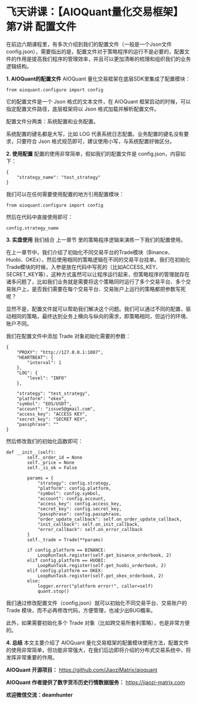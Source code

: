 # 飞天讲课：【AIOQuant量化交易框架】第7讲 配置文件

在前边六期课程里，有多次介绍到我们的配置文件（一般是一个Json文件 config.json），需要指出的是，配置文件对于策略程序的运行不是必要的，配置文件的作用是提高我们程序的管理效率，并且可以更加清晰的梳理和组织我们的业务逻辑结构。

**1. AIOQuant的配置文件**
AIOQuant 量化交易框架在底层SDK里集成了配置模块：
```language
from aioquant.configure import config
```
它的配置文件是一个 Json 格式的文本文件，在 AIOQuant 框架启动的时候，可以指定配置文件路径，底层框架将以 Json 格式加载并解析配置文件。

配置文件分两类：系统配置和业务配置。

系统配置的键名都是大写，比如 LOG 代表系统日志配置。业务配置的键名没有要求，只要符合 Json 格式规范即可，建议使用小写，与系统配置好做区分。

**2. 使用配置**
配置的使用非常简单，假如我们的配置文件是 config.json，内容如下：
```language
{
	"strategy_name": "test_strategy"
}
```
我们可以在任何需要使用配置的地方引用配置模块：
```language
from aioquant.configure import config
```
然后在代码中直接使用即可：
```language
config.strategy_name
```
**3. 实盘使用**
我们结合 上一章节 里的策略程序逻辑来演练一下我们的配置使用。

在上一章节中，我们介绍了初始化不同交易平台的Trade模块（Binance、Huobi、OKEx），然后使用相同的策略逻辑在不同的交易平台挂单。我们在初始化Trade模块的时候，入参是放在代码中写死的（比如ACCESS_KEY、SECRET_KEY等），这种方式虽然可以让程序运行起来，但策略程序的管理就存在诸多问题了，比如我们业务就是需要将这个策略同时运行了多个交易平台、多个交易账户上，是否我们需要在每个交易平台、交易账户上运行的策略都把参数写死呢？

显然不是，配置文件就可以帮助我们解决这个问题。我们可以通过不同的配置，驱动相同的策略，最终达到业务上横向与纵向的需求，即策略相同，但运行的环境、账户不同。

我们在配置文件中添加 Trade 对象初始化需要的参数：
```language
{
    "PROXY": "http://127.0.0.1:1087",
    "HEARTBEAT": {
        "interval": 1
    },
    "LOG": {
        "level": "INFO"
    },

    "strategy": "test_strategy",
    "platform": "okex",
    "symbol": "EOS/USDT",
    "account": "issue5@gmail.com",
    "access_key": "ACCESS KEY",
    "secret_key": "SECRET KEY",
    "passphrase": ""
}
```
然后修改我们的初始化函数即可：
```language
def __init__(self):
        self._order_id = None
        self._price = None
        self._is_ok = False

        params = {
            "strategy": config.strategy,
            "platform": config.platform,
            "symbol": config.symbol,
            "account": config.account,
            "access_key": config.access_key,
            "secret_key": config.secret_key,
            "passphrase": config.passphrase,
            "order_update_callback": self.on_order_update_callback,
            "init_callback": self.on_init_callback,
            "error_callback": self.on_error_callback
        }
        self._trade = Trade(**params)

        if config.platform == BINANCE:
            LoopRunTask.register(self.get_binance_orderbook, 2)
        elif config.platform == HUOBI:
            LoopRunTask.register(self.get_huobi_orderbook, 2)
        elif config.platform == OKEX:
            LoopRunTask.register(self.get_okex_orderbook, 2)
        else:
            logger.error("platform error!", caller=self)
            quant.stop()
```
我们通过修改配置文件（config.json）就可以初始化不同交易平台、交易账户的 Trade 模块，而不必再修改代码，方便管理，也减少出BUG概率。

此外，如果需要初始化多个 Trade 对象（比如跨交易所套利策略），也是非常方便的。

**4. 总结**
本文主要介绍了 AIOQuant 量化交易框架的配置模块使用方法，配置文件的使用非常简单，但功能非常强大，在我们后边即将介绍的分布式交易系统中，将发挥非常重要的作用。

**AIOQuant 开源项目：**
https://github.com/JiaoziMatrix/aioquant

**AIOQuant 作者提供了数字货币历史行情数据服务：**
https://jiaozi-matrix.com

**欢迎微信交流：deamhunter**